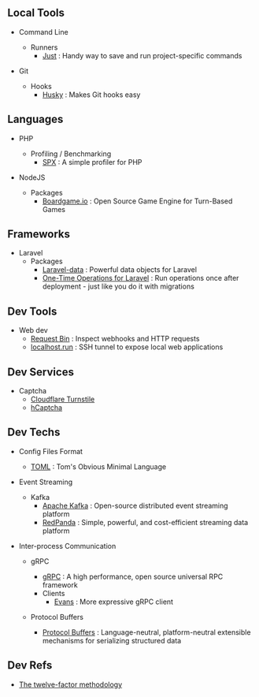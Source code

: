 ## Local Tools

- Command Line
  - Runners
    - [Just](https://just.systems/man/en/) : Handy way to save and run project-specific commands
      
- Git
  - Hooks
    - [Husky](https://typicode.github.io/husky/) : Makes Git hooks easy    
     
## Languages

- PHP
  - Profiling / Benchmarking
    - [SPX](https://github.com/NoiseByNorthwest/php-spx) : A simple profiler for PHP
      
- NodeJS
  - Packages
    - [Boardgame.io](https://boardgame.io/) : Open Source Game Engine for Turn-Based Games
        
## Frameworks

- Laravel
  - Packages
    - [Laravel-data](https://spatie.be/docs/laravel-data/v4/introduction) : Powerful data objects for Laravel
    - [One-Time Operations for Laravel](https://github.com/TimoKoerber/laravel-one-time-operations) : Run operations once after deployment - just like you do it with migrations

## Dev Tools
  
- Web dev
  - [Request Bin](https://public.requestbin.com/r) : Inspect webhooks and HTTP requests
  - [localhost.run](https://localhost.run/) : SSH tunnel to expose local web applications
   
## Dev Services

- Captcha
  - [Cloudflare Turnstile](https://developers.cloudflare.com/turnstile/)
  - [hCaptcha](https://www.hcaptcha.com/)

## Dev Techs

- Config Files Format
  - [TOML](https://toml.io/en/) : Tom's Obvious Minimal Language
    
- Event Streaming
  - Kafka
    - [Apache Kafka](https://kafka.apache.org/) : Open-source distributed event streaming platform
    - [RedPanda](https://redpanda.com/) : Simple, powerful, and cost-efficient streaming data platform
      
- Inter-process Communication
  - gRPC
    - [gRPC](https://grpc.io/) : A high performance, open source universal RPC framework
    - Clients
      - [Evans](https://github.com/ktr0731/evans) : More expressive gRPC client
        
  - Protocol Buffers
    - [Protocol Buffers](https://protobuf.dev/) : Language-neutral, platform-neutral extensible mechanisms for serializing structured data

## Dev Refs

- [The twelve-factor methodology](https://www.12factor.net/)
